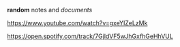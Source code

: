 **random** notes and _documents_

https://www.youtube.com/watch?v=gxeYIZeLzMk

https://open.spotify.com/track/7GjldVF5wJhGxfhGeHhVUL
